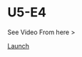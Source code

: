 # U5-E4


<p>See Video From here ></p><a href="https://drive.google.com/file/d/15uS4f146D7T-PZXA6dz-UBSb5JPnjPTL/view?usp=sharing" >Launch</a>